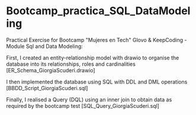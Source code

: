 # Bootcamp_practica_SQL_DataModeling
Practical Exercise for Bootcamp "Mujeres en Tech" Glovo &amp; KeepCoding - Module Sql and Data Modeling:

First, I created an entity-relationship model with drawio to organise the database into its relationships, roles and cardinalities [ER_Schema_GiorgiaScuderi.drawio]

I then implemented the database using SQL with DDL and DML operations [BBDD_Script_GiorgiaScuderi.sql]

Finally, I realised a Query (DQL) using an inner join to obtain data as required by the bootcamp test [SQL_Query_GiorgiaScuderi.sql]
